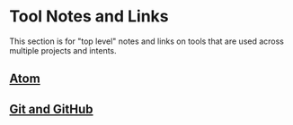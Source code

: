 # Tool Notes and Links

This section is for "top level" notes and links on tools that are used across multiple projects and intents.

## [Atom](https://github.com/DouglasUrner/Toolchain/tree/master/Tools/Atom)

[atom]: <https://atom.io>

## [Git and GitHub](https://github.com/DouglasUrner/Toolchain/tree/master/Tools/Git)


